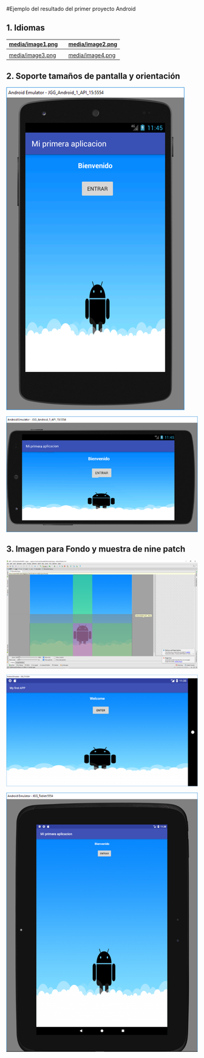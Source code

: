 #Ejemplo del resultado del primer proyecto Android

## 1.  **Idiomas**

| [media/image1.png](media/image1.png) |   | [media/image2.png](media/image2.png) |
|------------------------------------------|---|------------------------------------------|
|                                          |   |                                          |
| [media/image3.png](media/image3.png) |   | [media/image4.png](media/image4.png) |

## 2.  **Soporte tamaños de pantalla y orientación**

![](media/78204dbfce40a44a16293616d047b2dc.png)

![](media/d5890da1a952bfb8bb54870a2cbbaf59.png)

## 3.  **Imagen para Fondo y muestra de nine patch**

![](media/0b17143be27204d71ccf178bf9e2ed10.png)

![](media/d71f64005dd5f0645e0632c3b383104e.png)

![](media/930e0628e163cb09a6c1995fceaaef4a.png)
